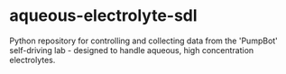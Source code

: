# aqueous-electrolyte-sdl
Python repository for controlling and collecting data from the 'PumpBot' self-driving lab - designed to handle aqueous, high concentration electrolytes. 
